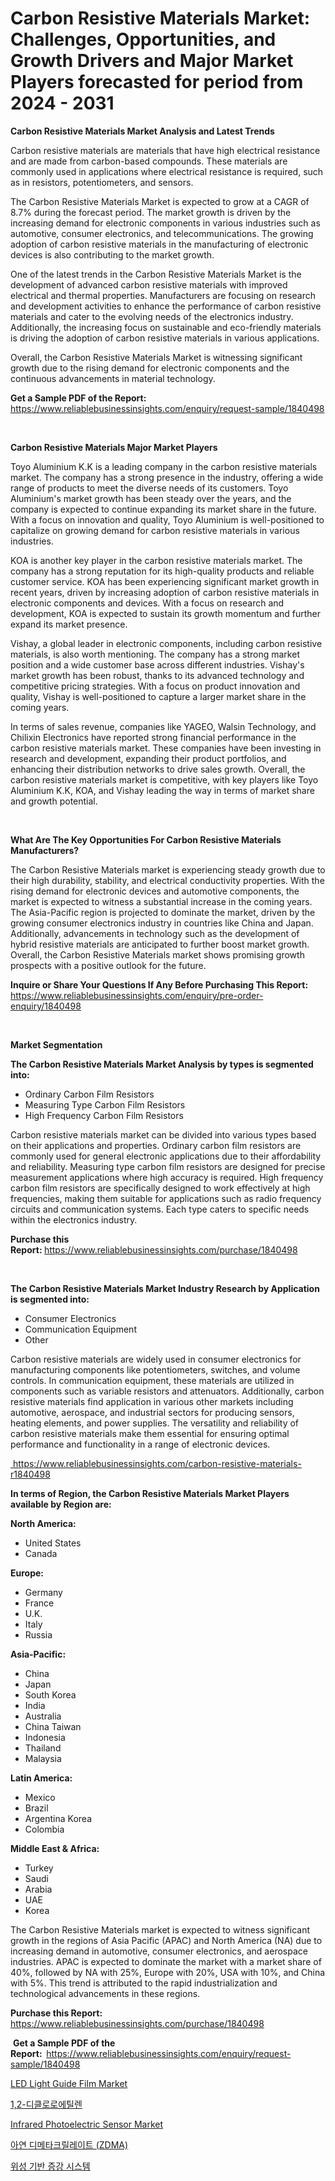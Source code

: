 <p><h1>Carbon Resistive Materials Market: Challenges, Opportunities, and Growth Drivers and Major Market Players forecasted for period from 2024 - 2031</h1></p><p><strong>Carbon Resistive Materials Market Analysis and Latest Trends</strong></p>
<p><p>Carbon resistive materials are materials that have high electrical resistance and are made from carbon-based compounds. These materials are commonly used in applications where electrical resistance is required, such as in resistors, potentiometers, and sensors.</p><p>The Carbon Resistive Materials Market is expected to grow at a CAGR of 8.7% during the forecast period. The market growth is driven by the increasing demand for electronic components in various industries such as automotive, consumer electronics, and telecommunications. The growing adoption of carbon resistive materials in the manufacturing of electronic devices is also contributing to the market growth.</p><p>One of the latest trends in the Carbon Resistive Materials Market is the development of advanced carbon resistive materials with improved electrical and thermal properties. Manufacturers are focusing on research and development activities to enhance the performance of carbon resistive materials and cater to the evolving needs of the electronics industry. Additionally, the increasing focus on sustainable and eco-friendly materials is driving the adoption of carbon resistive materials in various applications.</p><p>Overall, the Carbon Resistive Materials Market is witnessing significant growth due to the rising demand for electronic components and the continuous advancements in material technology.</p></p>
<p><strong>Get a Sample PDF of the Report:&nbsp;</strong> <a href="https://www.reliablebusinessinsights.com/enquiry/request-sample/1840498">https://www.reliablebusinessinsights.com/enquiry/request-sample/1840498</a></p>
<p>&nbsp;</p>
<p><strong>Carbon Resistive Materials Major Market Players</strong></p>
<p><p>Toyo Aluminium K.K is a leading company in the carbon resistive materials market. The company has a strong presence in the industry, offering a wide range of products to meet the diverse needs of its customers. Toyo Aluminium's market growth has been steady over the years, and the company is expected to continue expanding its market share in the future. With a focus on innovation and quality, Toyo Aluminium is well-positioned to capitalize on growing demand for carbon resistive materials in various industries.</p><p>KOA is another key player in the carbon resistive materials market. The company has a strong reputation for its high-quality products and reliable customer service. KOA has been experiencing significant market growth in recent years, driven by increasing adoption of carbon resistive materials in electronic components and devices. With a focus on research and development, KOA is expected to sustain its growth momentum and further expand its market presence.</p><p>Vishay, a global leader in electronic components, including carbon resistive materials, is also worth mentioning. The company has a strong market position and a wide customer base across different industries. Vishay's market growth has been robust, thanks to its advanced technology and competitive pricing strategies. With a focus on product innovation and quality, Vishay is well-positioned to capture a larger market share in the coming years.</p><p>In terms of sales revenue, companies like YAGEO, Walsin Technology, and Chilixin Electronics have reported strong financial performance in the carbon resistive materials market. These companies have been investing in research and development, expanding their product portfolios, and enhancing their distribution networks to drive sales growth. Overall, the carbon resistive materials market is competitive, with key players like Toyo Aluminium K.K, KOA, and Vishay leading the way in terms of market share and growth potential.</p></p>
<p>&nbsp;</p>
<p><strong>What Are The Key Opportunities For Carbon Resistive Materials Manufacturers?</strong></p>
<p><p>The Carbon Resistive Materials market is experiencing steady growth due to their high durability, stability, and electrical conductivity properties. With the rising demand for electronic devices and automotive components, the market is expected to witness a substantial increase in the coming years. The Asia-Pacific region is projected to dominate the market, driven by the growing consumer electronics industry in countries like China and Japan. Additionally, advancements in technology such as the development of hybrid resistive materials are anticipated to further boost market growth. Overall, the Carbon Resistive Materials market shows promising growth prospects with a positive outlook for the future.</p></p>
<p><strong>Inquire or Share Your Questions If Any Before Purchasing This Report:</strong> <a href="https://www.reliablebusinessinsights.com/enquiry/pre-order-enquiry/1840498">https://www.reliablebusinessinsights.com/enquiry/pre-order-enquiry/1840498</a></p>
<p>&nbsp;</p>
<p><strong>Market Segmentation</strong></p>
<p><strong>The Carbon Resistive Materials Market Analysis by types is segmented into:</strong></p>
<p><ul><li>Ordinary Carbon Film Resistors</li><li>Measuring Type Carbon Film Resistors</li><li>High Frequency Carbon Film Resistors</li></ul></p>
<p><p>Carbon resistive materials market can be divided into various types based on their applications and properties. Ordinary carbon film resistors are commonly used for general electronic applications due to their affordability and reliability. Measuring type carbon film resistors are designed for precise measurement applications where high accuracy is required. High frequency carbon film resistors are specifically designed to work effectively at high frequencies, making them suitable for applications such as radio frequency circuits and communication systems. Each type caters to specific needs within the electronics industry.</p></p>
<p><strong>Purchase this Report:&nbsp;</strong><a href="https://www.reliablebusinessinsights.com/purchase/1840498">https://www.reliablebusinessinsights.com/purchase/1840498</a></p>
<p>&nbsp;</p>
<p><strong>The Carbon Resistive Materials Market Industry Research by Application is segmented into:</strong></p>
<p><ul><li>Consumer Electronics</li><li>Communication Equipment</li><li>Other</li></ul></p>
<p><p>Carbon resistive materials are widely used in consumer electronics for manufacturing components like potentiometers, switches, and volume controls. In communication equipment, these materials are utilized in components such as variable resistors and attenuators. Additionally, carbon resistive materials find application in various other markets including automotive, aerospace, and industrial sectors for producing sensors, heating elements, and power supplies. The versatility and reliability of carbon resistive materials make them essential for ensuring optimal performance and functionality in a range of electronic devices.</p></p>
<p><a href="https://www.reliablebusinessinsights.com/carbon-resistive-materials-r1840498">&nbsp;https://www.reliablebusinessinsights.com/carbon-resistive-materials-r1840498</a></p>
<p><strong>In terms of Region, the Carbon Resistive Materials Market Players available by Region are:</strong></p>
<p>
    <p> <strong> North America: </strong>
        <ul>
            <li>United States</li>
            <li>Canada</li>
        </ul>
        </p> 
    <p> <strong> Europe: </strong>
        <ul>
            <li>Germany</li>
            <li>France</li>
            <li>U.K.</li>
            <li>Italy</li>
            <li>Russia</li>
        </ul>
        </p> 
    <p> <strong> Asia-Pacific: </strong>
        <ul>
            <li>China</li>
            <li>Japan</li>
            <li>South Korea</li>
            <li>India</li>
            <li>Australia</li>
            <li>China Taiwan</li>
            <li>Indonesia</li>
            <li>Thailand</li>
            <li>Malaysia</li>
        </ul>
        </p> 
    <p> <strong> Latin America: </strong>
        <ul>
            <li>Mexico</li>
            <li>Brazil</li>
            <li>Argentina Korea</li>
            <li>Colombia</li>
        </ul>
        </p> 
    <p> <strong> Middle East & Africa: </strong>
        <ul>
            <li>Turkey</li>
            <li>Saudi</li>
            <li>Arabia</li>
            <li>UAE</li>
            <li>Korea</li>
        </ul>
    </p>
    </p>
<p><p>The Carbon Resistive Materials market is expected to witness significant growth in the regions of Asia Pacific (APAC) and North America (NA) due to increasing demand in automotive, consumer electronics, and aerospace industries. APAC is expected to dominate the market with a market share of 40%, followed by NA with 25%, Europe with 20%, USA with 10%, and China with 5%. This trend is attributed to the rapid industrialization and technological advancements in these regions.</p></p>
<p><strong>Purchase this Report: </strong><a href="https://www.reliablebusinessinsights.com/purchase/1840498">https://www.reliablebusinessinsights.com/purchase/1840498</a></p>
<p>&nbsp;<strong>Get a Sample PDF of the Report:&nbsp;&nbsp;</strong><a href="https://www.reliablebusinessinsights.com/enquiry/request-sample/1840498">https://www.reliablebusinessinsights.com/enquiry/request-sample/1840498</a></p>
<p><strong></strong></p>
<p><p><a href="https://github.com/RickHolmes3/Market-Research-Report-List-5/blob/main/led-light-guide-film-market.md">LED Light Guide Film Market</a></p><p><a href="https://medium.com/@staceyhilll80/1-2-%EB%94%94%ED%81%B4%EB%A1%9C%EB%A1%9C%EC%97%90%ED%8B%B8%EB%A0%8C-%EC%8B%9C%EC%9E%A5-%EC%A0%90%EC%9C%A0%EC%9C%A8-%EB%B0%8F-%EC%8B%9C%EC%9E%A5-%EB%B6%84%EC%84%9D-%EC%84%B1%EC%9E%A5-%ED%8A%B8%EB%A0%8C%EB%93%9C-%EB%B0%8F-2024-2031-%EA%B8%B0%EA%B0%84-%EB%8F%99%EC%95%88%EC%9D%98-%EC%98%88%EC%B8%A1-a371c161eb69">1,2-디클로로에틸렌</a></p><p><a href="https://github.com/Krish2023na/Market-Research-Report-List-5/blob/main/infrared-photoelectric-sensor-market.md">Infrared Photoelectric Sensor Market</a></p><p><a href="https://medium.com/@norchellecannon521/2024-2031%EB%85%84%EA%B9%8C%EC%A7%80-cagr%EB%A1%9C-%ED%99%95%EC%9E%A5%EB%90%98%EA%B3%A0-%EC%9E%88%EB%8A%94-zinc-dimethacrylate-zdma-%EC%8B%9C%EC%9E%A5-%EA%B7%9C%EB%AA%A8%EC%97%90-%EB%8C%80%ED%95%9C-%ED%86%B5%EC%B0%B0%EB%A0%A5-4bd7012ab94f">아연 디메타크릴레이트 (ZDMA)</a></p><p><a href="https://github.com/giancarlo642004/Market-Research-Report-List-1/blob/main/1021779157976.md">위성 기반 증강 시스템</a></p></p>